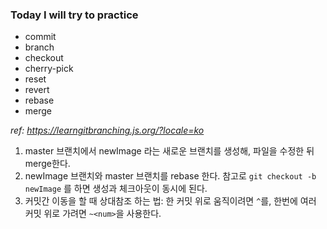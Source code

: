### Today I will try to practice
- commit
- branch
- checkout
- cherry-pick
- reset
- revert
- rebase
- merge

*ref: https://learngitbranching.js.org/?locale=ko*

1. master 브랜치에서 newImage 라는 새로운 브랜치를 생성해, 파일을 수정한 뒤 merge한다.
2. newImage 브랜치와 master 브랜치를 rebase 한다.
    참고로 `git checkout -b newImage` 를 하면 생성과 체크아웃이 동시에 된다.
3. 커밋간 이동을 할 때 상대참조 하는 법: 한 커밋 위로 움직이려면 `^`를, 한번에 여러 커밋 위로 가려면 `~<num>`을 사용한다.